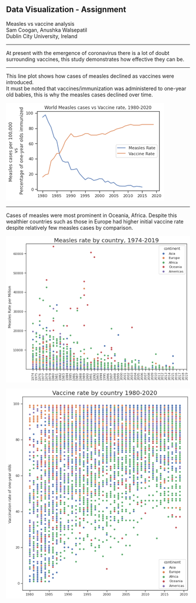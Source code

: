 ## Data Visualization - Assignment

Measles vs vaccine analysis <br>
Sam Coogan, Anushka Walsepatil <br>
Dublin City University, Ireland <br>

---

At present with the emergence of coronavirus there is a lot of doubt surrounding vaccines, this study demonstrates how effective they can be.

---

This line plot shows how cases of measles declined as vaccines were introduced. <br>
It must be noted that vaccines/immunization was administered to one-year old babies, this is why the measles cases declined over time. <br>

![mealsles vs vaccines](/res/world_measles_vs_vaccine.png)

---

Cases of measles were most prominent in Oceania, Africa. Despite this wealthier countries such as those in Europe had higher initial vaccine rate despite relatively few measles cases by comparison.

![measles by country](/res/measles_by_country.png)

![vaccine by country](/res/vaccine_by_country.png)



